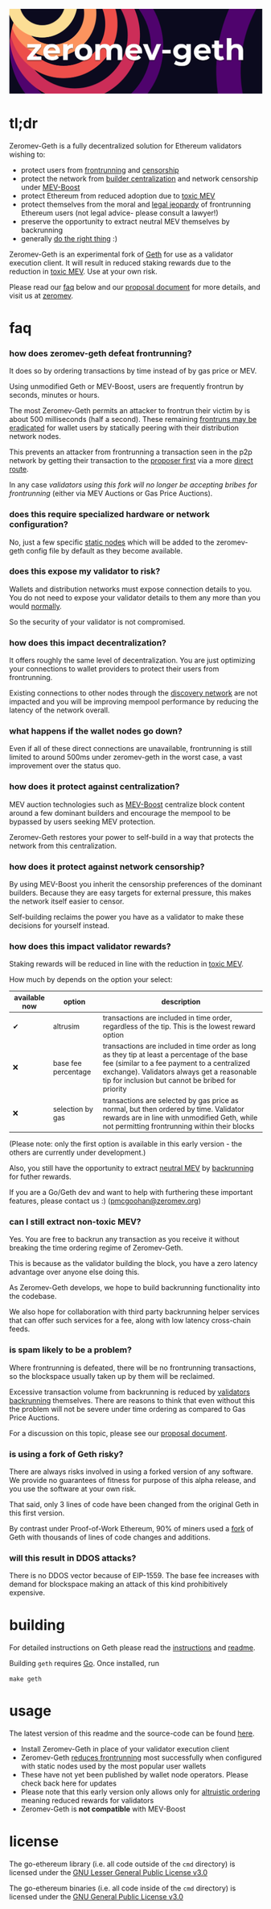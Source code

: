 ![Zeromev-Geth](/images/zeromevgethlogo.png)

# tl;dr

Zeromev-Geth is a fully decentralized solution for Ethereum validators wishing to: 
- protect users from [frontrunning](https://info.zeromev.org/terms#frontrunning) and [censorship](https://info.zeromev.org/terms#censorship)
- protect the network from [builder centralization](https://ethresear.ch/t/two-slot-proposer-builder-separation/10980/10) and network censorship under [MEV-Boost](https://ethresear.ch/t/mev-boost-merge-ready-flashbots-architecture)
- protect Ethereum from reduced adoption due to [toxic MEV](https://info.zeromev.org/terms.html#toxic-mev)
- protect themselves from the moral and [legal jeopardy](https://papers.ssrn.com/sol3/papers.cfm?abstract_id=4187752) of frontrunning Ethereum users (not legal advice- please consult a lawyer!)
- preserve the opportunity to extract neutral MEV themselves by backrunning
- generally [do the right thing](https://youtu.be/739XYgoA-x8?t=31) :)

Zeromev-Geth is an experimental fork of [Geth](https://github.com/ethereum/go-ethereum) for use as a validator execution client. It will result in reduced staking rewards due to the reduction in [toxic MEV](https://info.zeromev.org/terms.html#toxic-mev). Use at your own risk.

Please read our [faq](#faq) below and our [proposal document](https://hackmd.io/d0lof7DcSD-QkgE8DnhkDA) for more details, and visit us at [zeromev](info.zeromev.org).

# faq

### how does zeromev-geth defeat frontrunning?

It does so by ordering transactions by time instead of by gas price or MEV.

Using unmodified Geth or MEV-Boost, users are frequently frontrun by seconds, minutes or hours. 

The most Zeromev-Geth permits an attacker to frontrun their victim by is about 500 milliseconds (half a second). These remaining [frontruns may be eradicated](https://hackmd.io/d0lof7DcSD-QkgE8DnhkDA#frontrunning-within-network-latency) for wallet users by statically peering with their distribution network nodes.

This prevents an attacker from frontrunning a transaction seen in the p2p network by getting their transaction to the [proposer first](https://medium.com/initc3org/strategic-latency-reduction-in-blockchain-peer-to-peer-networks-6599bf38fd53) via a more [direct route](https://bloxroute.com/).

In any case *validators using this fork will no longer be accepting bribes for frontrunning* (either via MEV Auctions or Gas Price Auctions).

### does this require specialized hardware or network configuration?

No, just a few specific [static nodes](https://geth.ethereum.org/docs/interface/peer-to-peer) which will be added to the zeromev-geth config file by default as they become available.

### does this expose my validator to risk?

Wallets and distribution networks must expose connection details to you. You do not need to expose your validator details to them any more than you would [normally](https://ethereum.org/en/developers/docs/networking-layer/#consensus-discovery). 

So the security of your validator is not compromised.

### how does this impact decentralization?

It offers roughly the same level of decentralization. You are just optimizing your connections to wallet providers to protect their users from frontrunning.

Existing connections to other nodes through the [discovery network](https://ethereum.org/en/developers/docs/networking-layer/#consensus-discovery) are not impacted and you will be improving mempool performance by reducing the latency of the network overall.

### what happens if the wallet nodes go down?

Even if all of these direct connections are unavailable, frontrunning is still limited to around 500ms under zeromev-geth in the worst case, a vast improvement over the status quo.

### how does it protect against centralization?

MEV auction technologies such as [MEV-Boost](https://ethresear.ch/t/mev-boost-merge-ready-flashbots-architecture) centralize block content around a few dominant builders and encourage the mempool to be bypassed by users seeking MEV protection.

Zeromev-Geth restores your power to self-build in a way that protects the network from this centralization.

### how does it protect against network censorship?

By using MEV-Boost you inherit the censorship preferences of the dominant builders. Because they are easy targets for external pressure, this makes the network itself easier to censor.

Self-building reclaims the power you have as a validator to make these decisions for yourself instead.

### how does this impact validator rewards?

Staking rewards will be reduced in line with the reduction in [toxic MEV](https://info.zeromev.org/terms.html#toxic-mev).

How much by depends on the option your select:

available now|option|description|
|---|---|---|
|✔|altrusim|transactions are included in time order, regardless of the tip. This is the lowest reward option|
|❌|base fee percentage|transactions are included in time order as long as they tip at least a percentage of the base fee (similar to a fee payment to a centralized exchange). Validators always get a reasonable tip for inclusion but cannot be bribed for priority|
|❌|selection by gas|transactions are selected by gas price as normal, but then ordered by time. Validator rewards are in line with unmodified Geth, while not permitting frontrunning within their blocks|

(Please note: only the first option is available in this early version - the others are currently under development.)

Also, you still have the opportunity to extract [neutral MEV](https://info.zeromev.org/terms.html#neutral-mev) by [backrunning](#can-I-still-extract-non-toxic-MEV) for futher rewards.

If you are a Go/Geth dev and want to help with furthering these important features, please contact us :) (pmcgoohan@zeromev.org)

### can I still extract non-toxic MEV?

Yes. You are free to backrun any transaction as you receive it without breaking the time ordering regime of Zeromev-Geth. 

This is because as the validator building the block, you have a zero latency advantage over anyone else doing this.

As Zeromev-Geth develops, we hope to build backrunning functionality into the codebase.

We also hope for collaboration with third party backrunning helper services that can offer such services for a fee, along with low latency cross-chain feeds.

### is spam likely to be a problem?

Where frontrunning is defeated, there will be no frontrunning transactions, so the blockspace usually taken up by them will be reclaimed.

Excessive transaction volume from backrunning is reduced by [validators backrunning](#can-I-still-extract-non-toxic-MEV) themselves. There are reasons to think that even without this the problem will not be severe under time ordering as compared to Gas Price Auctions.

For a discussion on this topic, please see our [proposal document](https://hackmd.io/d0lof7DcSD-QkgE8DnhkDA#backrunning-latency-battles).

### is using a fork of Geth risky?

There are always risks involved in using a forked version of any software. We provide no guarantees of fitness for purpose of this alpha release, and you use the software at your own risk. 

That said, only 3 lines of code have been changed from the original Geth in this first version.

By contrast under Proof-of-Work Ethereum, 90% of miners used a [fork](https://github.com/flashbots/mev-geth) of Geth with thousands of lines of code changes and additions.

### will this result in DDOS attacks?

There is no DDOS vector because of EIP-1559. The base fee increases with demand for blockspace making an attack of this kind prohibitively expensive.

# building

For detailed instructions on Geth please read the [instructions](https://geth.ethereum.org/docs/install-and-build/installing-geth) and [readme](https://github.com/ethereum/go-ethereum/blob/master/README.md).

Building `geth` requires [Go](https://go.dev/). Once installed, run

```shell
make geth
```

# usage

The latest version of this readme and the source-code can be found [here](https://github.com/zeromev/zeromev-geth).

- Install Zeromev-Geth in place of your validator execution client
- Zeromev-Geth [reduces frontrunning](https://hackmd.io/d0lof7DcSD-QkgE8DnhkDA#frontrunning-within-network-latency) most successfully when configured with static nodes used by the most popular user wallets
- These have not yet been published by wallet node operators. Please check back here for updates
- Please note that this early version only allows only for [altruistic ordering](https://hackmd.io/d0lof7DcSD-QkgE8DnhkDA#altruism) meaning reduced rewards for validators
- Zeromev-Geth is **not compatible** with MEV-Boost

# license

The go-ethereum library (i.e. all code outside of the `cmd` directory) is licensed under the
[GNU Lesser General Public License v3.0](https://www.gnu.org/licenses/lgpl-3.0.en.html)

The go-ethereum binaries (i.e. all code inside of the `cmd` directory) is licensed under the
[GNU General Public License v3.0](https://www.gnu.org/licenses/gpl-3.0.en.html)
